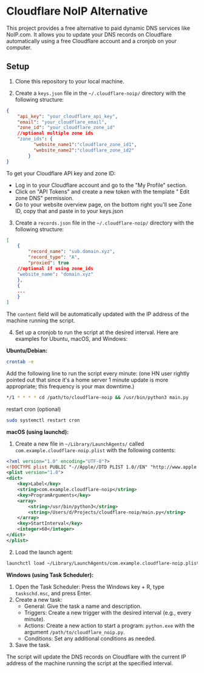 # Cloudflare NoIP Alternative

This project provides a free alternative to paid dynamic DNS services like NoIP.com. It allows you to update your DNS records on Cloudflare automatically using a free Cloudflare account and a cronjob on your computer.

## Setup

1. Clone this repository to your local machine.

2. Create a `keys.json` file in the `~/.cloudflare-noip/` directory with the following structure:

```json
{
    "api_key": "your_cloudflare_api_key",
    "email": "your_cloudflare_email",
    "zone_id": "your_cloudflare_zone_id"
    //optional multiple zone ids
    "zone_ids": {
		  "website_name1":"cloudflare_zone_id1",
		  "website_name2":"cloudflare_zone_id2"
		}
}
```

To get your Cloudflare API key and zone ID:

- Log in to your Cloudflare account and go to the "My Profile" section.
- Click on "API Tokens" and create a new token with the template " Edit zone DNS" permission.
- Go to your website overview page, on the bottom right you'll see Zone ID, copy that and paste in to your keys.json

3. Create a `records.json` file in the `~/.cloudflare-noip/` directory with the following structure:

```json
[
	{
        "record_name": "sub.domain.xyz",
        "record_type": "A",
        "proxied": true
	//optional if using zone_ids
	"website_name": "domain.xyz"
	},
	{
	...
	}
]
```

The `content` field will be automatically updated with the IP address of the machine running the script.

4. Set up a cronjob to run the script at the desired interval. Here are examples for Ubuntu, macOS, and Windows:

**Ubuntu/Debian:**

```bash
crontab -e
```

Add the following line to run the script every minute:
(one HN user rightly pointed out that since it's a home server 1 minute update is more appropriate; this frequency is your max downtime.)

```bash
*/1 * * * * cd /path/to/cloudflare-noip && /usr/bin/python3 main.py
```

restart cron (optional)
```bash
sudo systemctl restart cron
```

**macOS (using launchd):**

1. Create a new file in `~/Library/LaunchAgents/` called `com.example.cloudflare-noip.plist` with the following contents:

```xml
<?xml version="1.0" encoding="UTF-8"?>
<!DOCTYPE plist PUBLIC "-//Apple//DTD PLIST 1.0//EN" "http://www.apple.com/DTDs/PropertyList-1.0.dtd">
<plist version="1.0">
<dict>
	<key>Label</key>
	<string>com.example.cloudflare-noip</string>
	<key>ProgramArguments</key>
	<array>
		<string>/usr/bin/python3</string>
		<string>/Users/d/Projects/cloudflare-noip/main.py</string>
	</array>
	<key>StartInterval</key>
	<integer>60</integer>
</dict>
</plist>
```

2. Load the launch agent:

```bash
launchctl load ~/Library/LaunchAgents/com.example.cloudflare-noip.plist
```

**Windows (using Task Scheduler):**

1. Open the Task Scheduler: Press the Windows key + R, type `taskschd.msc`, and press Enter.
2. Create a new task:
	* General: Give the task a name and description.
	* Triggers: Create a new trigger with the desired interval (e.g., every minute).
	* Actions: Create a new action to start a program: `python.exe` with the argument `/path/to/cloudflare_noip.py`.
	* Conditions: Set any additional conditions as needed.
3. Save the task.

The script will update the DNS records on Cloudflare with the current IP address of the machine running the script at the specified interval.
